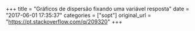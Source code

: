 +++
title = "Gráficos de dispersão fixando uma variável resposta"
date = "2017-06-01 17:35:37"
categories = ["sopt"]
original_url = "https://pt.stackoverflow.com/q/209320"
+++

